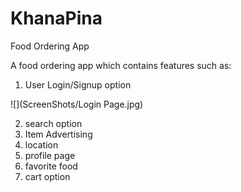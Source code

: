 # KhanaPina
Food Ordering App 

A food ordering app which contains features such as:

1. User Login/Signup option

![](ScreenShots/Login Page.jpg)

2. search option
3. Item Advertising 
4. location
5. profile page
6. favorite food
7. cart option

